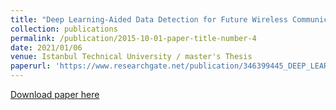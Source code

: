 ```yaml
---
title: "Deep Learning-Aided Data Detection for Future Wireless Communication Systems"
collection: publications
permalink: /publication/2015-10-01-paper-title-number-4
date: 2021/01/06
venue: Istanbul Technical University / master's Thesis
paperurl: 'https://www.researchgate.net/publication/346399445_DEEP_LEARNING_AIDED_DATA_DETECTION_FOR_FUTURE_WIRELESS_COMMUNICATION_SYSTEMS'
---
```



[Download paper here](https://www.researchgate.net/publication/346399445_DEEP_LEARNING_AIDED_DATA_DETECTION_FOR_FUTURE_WIRELESS_COMMUNICATION_SYSTEMS)
